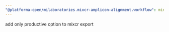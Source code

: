 ```yaml
---
"@platforma-open/milaboratories.mixcr-amplicon-alignment.workflow": minor
---
```


add only productive option to mixcr export
